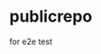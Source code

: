 # publicrepo
for e2e test









































































































































































































































































































































































































































































































































































































































































































































































































































































































































































































































































































































































